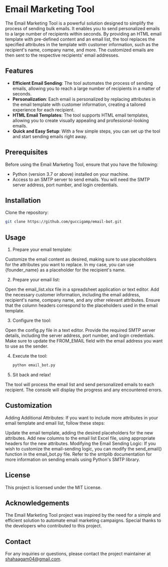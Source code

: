 # Email Marketing Tool


The Email Marketing Tool is a powerful solution designed to simplify the process of sending bulk emails. It enables you to send personalized emails to a large number of recipients within seconds. By providing an HTML email template with pre-defined content and an email list, the tool replaces the specified attributes in the template with customer information, such as the recipient's name, company name, and more. The customized emails are then sent to the respective recipients' email addresses.

## Features

- **Efficient Email Sending**: The tool automates the process of sending emails, allowing you to reach a large number of recipients in a matter of seconds.
- **Personalization**: Each email is personalized by replacing attributes in the email template with customer information, creating a tailored experience for each recipient.
- **HTML Email Templates**: The tool supports HTML email templates, allowing you to create visually appealing and professional-looking emails.
- **Quick and Easy Setup**: With a few simple steps, you can set up the tool and start sending emails right away.

## Prerequisites

Before using the Email Marketing Tool, ensure that you have the following:

- Python (version 3.7 or above) installed on your machine.
- Access to an SMTP server to send emails. You will need the SMTP server address, port number, and login credentials.

## Installation

Clone the repository:

   ```bash
   git clone https://github.com/guccigamp/email-bot.git
   ```
## Usage
1. Prepare your email template:

Customize the email content as desired, making sure to use placeholders for the attributes you want to replace. In my case, you can use {founder_name} as a placeholder for the recipient's name.

2. Prepare your email list:

Open the email_list.xlsx file in a spreadsheet application or text editor.
Add the necessary customer information, including the email address, recipient's name, company name, and any other relevant attributes. Ensure that the column headers correspond to the placeholders used in the email template.

3. Configure the tool:

Open the config.py file in a text editor.
Provide the required SMTP server details, including the server address, port number, and login credentials. Make sure to update the FROM_EMAIL field with the email address you want to use as the sender.

4. Execute the tool:
   
   ```bash
   python email_bot.py
    ```
5. Sit back and relax!

The tool will process the email list and send personalized emails to each recipient. The console will display the progress and any encountered errors.

## Customization
Adding Additional Attributes: If you want to include more attributes in your email template and email list, follow these steps:

Update the email template, adding the desired placeholders for the new attributes.
Add new columns to the email list Excel file, using appropriate headers for the new attributes.
Modifying the Email Sending Logic: If you wish to customize the email-sending logic, you can modify the send_email() function in the email_bot.py file. Refer to the smtplib documentation for more information on sending emails using Python's SMTP library.

## License
This project is licensed under the MIT License.

## Acknowledgements
The Email Marketing Tool project was inspired by the need for a simple and efficient solution to automate email marketing campaigns. Special thanks to the developers who contributed to this project.

## Contact
For any inquiries or questions, please contact the project maintainer at shahaagam04@gmail.com.


